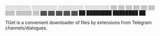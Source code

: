░░░░░░░░ ░░░░░░░░ ░░░░░░░░ ░░░░░░░░
   ▒▒    ▒▒       ▒▒          ▒▒
   ▒▒    ▒▒   ▒▒▒ ▒▒▒▒▒       ▒▒
   ▓▓    ▓▓    ▓▓ ▓▓          ▓▓
   ██    ████████ ████████    ██

TGet is a convenient downloader of files by extensions from Telegram channels/dialogues.
